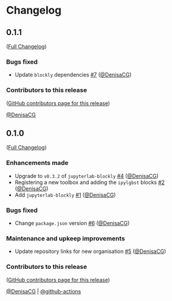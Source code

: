# Changelog

<!-- <START NEW CHANGELOG ENTRY> -->

## 0.1.1

([Full Changelog](https://github.com/jupyter-robotics/jupyterlab-blockly-ipylgbst/compare/v0.1.0...1c15f8a8d1f0cf37a22ec19629d6b3801bcf3b57))

### Bugs fixed

- Update `blockly` dependencies [#7](https://github.com/jupyter-robotics/jupyterlab-blockly-ipylgbst/pull/7) ([@DenisaCG](https://github.com/DenisaCG))

### Contributors to this release

([GitHub contributors page for this release](https://github.com/jupyter-robotics/jupyterlab-blockly-ipylgbst/graphs/contributors?from=2024-08-22&to=2024-09-02&type=c))

[@DenisaCG](https://github.com/search?q=repo%3Ajupyter-robotics%2Fjupyterlab-blockly-ipylgbst+involves%3ADenisaCG+updated%3A2024-08-22..2024-09-02&type=Issues)

<!-- <END NEW CHANGELOG ENTRY> -->

## 0.1.0

([Full Changelog](https://github.com/jupyter-robotics/jupyterlab-blockly-ipylgbst/compare/bbebe6f55843817cabe84887743cc6f8c8d15fcc...9a97c0bd8723e93320869727223e4e29ea97c08d))

### Enhancements made

- Upgrade to `v0.3.2` of `jupyterlab-blockly` [#4](https://github.com/jupyter-robotics/jupyterlab-blockly-ipylgbst/pull/4) ([@DenisaCG](https://github.com/DenisaCG))
- Registering a new toolbox and adding the `ipylgbst` blocks [#2](https://github.com/jupyter-robotics/jupyterlab-blockly-ipylgbst/pull/2) ([@DenisaCG](https://github.com/DenisaCG))
- Add `jupyterlab-blockly`  [#1](https://github.com/jupyter-robotics/jupyterlab-blockly-ipylgbst/pull/1) ([@DenisaCG](https://github.com/DenisaCG))

### Bugs fixed

- Change `package.json` version [#6](https://github.com/jupyter-robotics/jupyterlab-blockly-ipylgbst/pull/6) ([@DenisaCG](https://github.com/DenisaCG))

### Maintenance and upkeep improvements

- Update repository links for new organisation [#5](https://github.com/jupyter-robotics/jupyterlab-blockly-ipylgbst/pull/5) ([@DenisaCG](https://github.com/DenisaCG))

### Contributors to this release

([GitHub contributors page for this release](https://github.com/jupyter-robotics/jupyterlab-blockly-ipylgbst/graphs/contributors?from=2023-04-24&to=2024-08-22&type=c))

[@DenisaCG](https://github.com/search?q=repo%3Ajupyter-robotics%2Fjupyterlab-blockly-ipylgbst+involves%3ADenisaCG+updated%3A2023-04-24..2024-08-22&type=Issues) | [@github-actions](https://github.com/search?q=repo%3Ajupyter-robotics%2Fjupyterlab-blockly-ipylgbst+involves%3Agithub-actions+updated%3A2023-04-24..2024-08-22&type=Issues)
